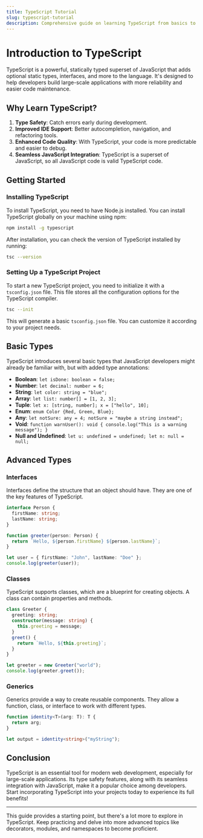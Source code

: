 ```yaml
---
title: TypeScript Tutorial
slug: typescript-tutorial
description: Comprehensive guide on learning TypeScript from basics to advanced topics.
---
```


# Introduction to TypeScript

TypeScript is a powerful, statically typed superset of JavaScript that adds optional static types, interfaces, and more to the language. It's designed to help developers build large-scale applications with more reliability and easier code maintenance.

## Why Learn TypeScript?

1. **Type Safety**: Catch errors early during development.
2. **Improved IDE Support**: Better autocompletion, navigation, and refactoring tools.
3. **Enhanced Code Quality**: With TypeScript, your code is more predictable and easier to debug.
4. **Seamless JavaScript Integration**: TypeScript is a superset of JavaScript, so all JavaScript code is valid TypeScript code.

## Getting Started

### Installing TypeScript

To install TypeScript, you need to have Node.js installed. You can install TypeScript globally on your machine using npm:

```bash
npm install -g typescript
```

After installation, you can check the version of TypeScript installed by running:

```bash
tsc --version
```

### Setting Up a TypeScript Project

To start a new TypeScript project, you need to initialize it with a `tsconfig.json` file. This file stores all the configuration options for the TypeScript compiler.

```bash
tsc --init
```

This will generate a basic `tsconfig.json` file. You can customize it according to your project needs.

## Basic Types

TypeScript introduces several basic types that JavaScript developers might already be familiar with, but with added type annotations:

- **Boolean**: `let isDone: boolean = false;`
- **Number**: `let decimal: number = 6;`
- **String**: `let color: string = "blue";`
- **Array**: `let list: number[] = [1, 2, 3];`
- **Tuple**: `let x: [string, number]; x = ["hello", 10];`
- **Enum**: `enum Color {Red, Green, Blue};`
- **Any**: `let notSure: any = 4; notSure = "maybe a string instead";`
- **Void**: `function warnUser(): void { console.log("This is a warning message"); }`
- **Null and Undefined**: `let u: undefined = undefined; let n: null = null;`

## Advanced Types

### Interfaces

Interfaces define the structure that an object should have. They are one of the key features of TypeScript.

```typescript {1, 3-5} showLineNumbers /firstName/
interface Person {
  firstName: string;
  lastName: string;
}

function greeter(person: Person) {
  return `Hello, ${person.firstName} ${person.lastName}`;
}

let user = { firstName: "John", lastName: "Doe" };
console.log(greeter(user));
```

### Classes

TypeScript supports classes, which are a blueprint for creating objects. A class can contain properties and methods.

```typescript
class Greeter {
  greeting: string;
  constructor(message: string) {
    this.greeting = message;
  }
  greet() {
    return `Hello, ${this.greeting}`;
  }
}

let greeter = new Greeter("world");
console.log(greeter.greet());
```

### Generics

Generics provide a way to create reusable components. They allow a function, class, or interface to work with different types.

```typescript
function identity<T>(arg: T): T {
  return arg;
}

let output = identity<string>("myString");
```

## Conclusion

TypeScript is an essential tool for modern web development, especially for large-scale applications. Its type safety features, along with its seamless integration with JavaScript, make it a popular choice among developers. Start incorporating TypeScript into your projects today to experience its full benefits!

---

This guide provides a starting point, but there's a lot more to explore in TypeScript. Keep practicing and delve into more advanced topics like decorators, modules, and namespaces to become proficient.

